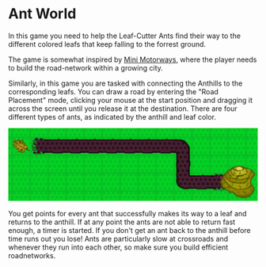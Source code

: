 # Ant World

In this game you need to help the Leaf-Cutter Ants find their way to the different colored leafs that keep falling to the forrest ground. 

The game is somewhat inspired by [Mini Motorways](https://dinopoloclub.com/games/mini-motorways/), where the player needs to build the road-network within a growing city.

Similarly, in this game you are tasked with connecting the Anthills to the corresponding leafs. You can draw a road by entering the "Road Placement" mode, clicking your mouse at the start position and dragging it across the screen until you release it at the destination.
There are four different types of ants, as indicated by the anthill and leaf color. 

![Antpath](Assets/Sprites/HowToPlay/Antpath.png)

You get points for every ant that successfully makes its way to a leaf and returns to the anthill. 
If at any point the ants are not able to return fast enough, a timer is started. If you don't get an ant back to the anthill before time runs out you lose!
Ants are particularly slow at crossroads and whenever they run into each other, so make sure you build efficient roadnetworks.

